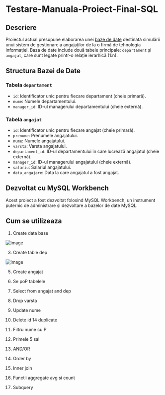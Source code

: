 # Testare-Manuala-Proiect-Final-SQL

## Descriere

Proiectul actual presupune elaborarea unei [baze de date](https://github.com/GeorgePara/Testare-Manuala-Proiect-Final-SQL/blob/main/Testare-Manuala-Proiect-Final-SQL.sql) destinată simulării unui sistem de gestionare a angajaților de la o firmă de tehnologia informației. Baza de date include două tabele principale: `departament` și `angajat`, care sunt legate printr-o relație ierarhică (1:n).

## Structura Bazei de Date

### Tabela `departament`
- `id`: Identificator unic pentru fiecare departament (cheie primară).
- `nume`: Numele departamentului.
- `manager_id`: ID-ul managerului departamentului (cheie externă).

### Tabela `angajat`
- `id`: Identificator unic pentru fiecare angajat (cheie primară).
- `prenume`: Prenumele angajatului.
- `nume`: Numele angajatului.
- `varsta`: Varsta angajatului.
- `departament_id`: ID-ul departamentului în care lucrează angajatul (cheie externă).
- `manager_id`: ID-ul managerului angajatului (cheie externă).
- `salariu`: Salariul angajatului.
- `data_angajare`: Data la care angajatul a fost angajat.

## Dezvoltat cu MySQL Workbench

Acest proiect a fost dezvoltat folosind MySQL Workbench, un instrument puternic de administrare și dezvoltare a bazelor de date MySQL.

## Cum se utilizeaza



1.	Create data base
   
![image](https://github.com/GeorgePara/Testare-Manuala-Proiect-Final-SQL/assets/135150121/7f720023-bcfe-4a32-81a0-61d2cddf106a)

3.	Create table dep
   
![image](https://github.com/GeorgePara/Testare-Manuala-Proiect-Final-SQL/assets/135150121/cae95519-3b11-4680-a06a-dacca003cb80)



5.	Create angajat


6.	Se poP tabelele


7.	Select from angajat and dep
 
 
8.	Drop varsta
 

9.	Update nume
 

10.	Delete id 14 duplicate


11.	Filtru nume cu P
 

12.	Primele 5 sal
 

13.	AND/OR
 

14.	Order by



15.	Inner join
 

16.	Functii aggregate avg si count
 
 

17.	Subquery
 


 




